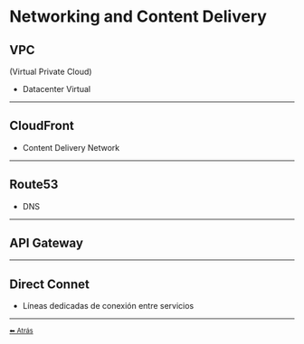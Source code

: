 # Networking and Content Delivery

## VPC
(Virtual Private Cloud)

* Datacenter Virtual
---

## CloudFront

* Content Delivery Network
---

## Route53

* DNS
---

## API Gateway

---

## Direct Connet

* Líneas dedicadas de conexión entre servicios
---

[<small>⬅ Atrás</small>](./../index.md)